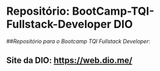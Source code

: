 # Repositório: BootCamp-TQI-Fullstack-Developer DIO
##*Repositório para o Bootcamp TQI Fullstack Developer*:
## Site da DIO: https://web.dio.me/
